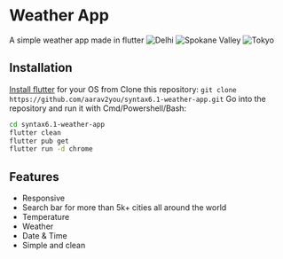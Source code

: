
# Weather App
A simple weather app made in flutter
![Delhi](https://i.imgur.com/MmFU65d.png)
![Spokane Valley](https://i.imgur.com/gYA8mnw.png)
![Tokyo](https://i.imgur.com/QA6KX2Q.png)

## Installation
[Install flutter](https://docs.flutter.dev/get-started/install) for your OS from
Clone this repository: `git clone https://github.com/aarav2you/syntax6.1-weather-app.git`
Go into the repository and run it with Cmd/Powershell/Bash:
```bash
cd syntax6.1-weather-app
flutter clean
flutter pub get
flutter run -d chrome
```

## Features

- Responsive
- Search bar for more than 5k+ cities all around the world
- Temperature
- Weather
- Date & Time
- Simple and clean
